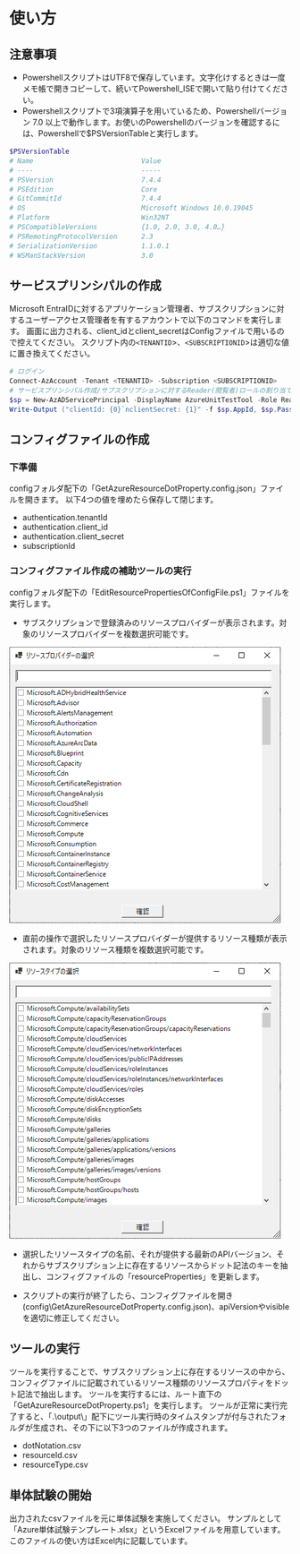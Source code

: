 # 使い方

## 注意事項

- PowershellスクリプトはUTF8で保存しています。文字化けするときは一度メモ帳で開きコピーして、続いてPowershell_ISEで開いて貼り付けてください。
- Powershellスクリプトで3項演算子を用いているため、Powershellバージョン 7.0 以上で動作します。お使いのPowershellのバージョンを確認するには、Powershellで$PSVersionTableと実行します。

```Powershell
$PSVersionTable
# Name                           Value
# ----                           -----
# PSVersion                      7.4.4
# PSEdition                      Core
# GitCommitId                    7.4.4
# OS                             Microsoft Windows 10.0.19045
# Platform                       Win32NT
# PSCompatibleVersions           {1.0, 2.0, 3.0, 4.0…}
# PSRemotingProtocolVersion      2.3
# SerializationVersion           1.1.0.1
# WSManStackVersion              3.0
```

## サービスプリンシパルの作成

Microsoft EntraIDに対するアプリケーション管理者、サブスクリプションに対するユーザーアクセス管理者を有するアカウントで以下のコマンドを実行します。
画面に出力される、client_idとclient_secretはConfigファイルで用いるので控えてください。
スクリプト内の`<TENANTID`>、`<SUBSCRIPTIONID`>は適切な値に置き換えてください。

```Powershell
# ログイン
Connect-AzAccount -Tenant <TENANTID> -Subscription <SUBSCRIPTIONID>
# サービスプリンシパル作成/サブスクリプションに対するReader(閲覧者)ロールの割り当て
$sp = New-AzADServicePrincipal -DisplayName AzureUnitTestTool -Role Reader -Scope /subscriptions/<SUBSCRIPTIONID>
Write-Output ("clientId: {0}`nclientSecret: {1}" -f $sp.AppId, $sp.PasswordCredentials.SecretText)
```

## コンフィグファイルの作成

### 下準備

configフォルダ配下の「GetAzureResourceDotProperty.config.json」ファイルを開きます。
以下4つの値を埋めたら保存して閉じます。

- authentication.tenantId
- authentication.client_id
- authentication.client_secret
- subscriptionId

### コンフィグファイル作成の補助ツールの実行

configフォルダ配下の「EditResourcePropertiesOfConfigFile.ps1」ファイルを実行します。

- サブスクリプションで登録済みのリソースプロバイダーが表示されます。対象のリソースプロバイダーを複数選択可能です。

![Select Resource Providers](etc/howto1.png)

- 直前の操作で選択したリソースプロバイダーが提供するリソース種類が表示されます。対象のリソース種類を複数選択可能です。

![Select Resource Type](etc/howto2.png)

- 選択したリソースタイプの名前、それが提供する最新のAPIバージョン、それからサブスクリプション上に存在するリソースからドット記法のキーを抽出し、コンフィグファイルの「resourceProperties」を更新します。

- スクリプトの実行が終了したら、コンフィグファイルを開き(config\GetAzureResourceDotProperty.config.json)、apiVersionやvisibleを適切に修正してください。

## ツールの実行

ツールを実行することで、サブスクリプション上に存在するリソースの中から、コンフィグファイルに記載されているリソース種類のリソースプロパティをドット記法で抽出します。
ツールを実行するには、ルート直下の「GetAzureResourceDotProperty.ps1」を実行します。
ツールが正常に実行完了すると、「.\output\」配下にツール実行時のタイムスタンプが付与されたフォルダが生成され、その下に以下3つのファイルが作成されます。
- dotNotation.csv
- resourceId.csv
- resourceType.csv

## 単体試験の開始

出力されたcsvファイルを元に単体試験を実施してください。
サンプルとして「Azure単体試験テンプレート.xlsx」というExcelファイルを用意しています。
このファイルの使い方はExcel内に記載しています。